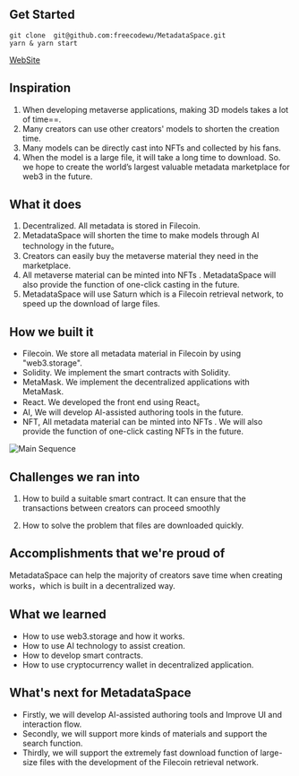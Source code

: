 ## Get Started
    git clone  git@github.com:freecodewu/MetadataSpace.git
    yarn & yarn start
    
[WebSite](http://18.141.182.144:8080/)
## Inspiration
1. When developing metaverse applications,  making 3D models takes a lot of time==. 
2. Many creators can use other creators' models to shorten the creation time.
3. Many models can be directly cast into NFTs and collected by his fans.
4. When the model is a large file, it will take a long time to download.
So. we hope to create the world’s largest valuable metadata marketplace for web3  in the future.

## What it does

1. Decentralized. All metadata is stored in Filecoin.
1.  MetadataSpace will shorten the time to make models through AI technology in the future。
2. Creators can easily buy the metaverse material they need in the marketplace.
3.  All metaverse material  can be minted into NFTs . MetadataSpace will also provide the function of one-click casting in the future.
4.  MetadataSpace will use Saturn which is a Filecoin retrieval network, to speed up the download of large files.

## How we built it

* Filecoin.  We store all metadata material in Filecoin  by using "web3.storage".
* Solidity.   We implement the  smart contracts with Solidity.
* MetaMask.  We  implement the decentralized applications  with MetaMask.
* React.  We developed the front end using React。
* AI,   We will develop AI-assisted authoring tools in the future.
* NFT, All metadata material can be minted into NFTs . We will also provide the function of one-click casting NFTs in the future.

![Main Sequence](https://pbs.twimg.com/media/FaWZUGaUIAACLdq?format=png&name=small)

## Challenges we ran into
1.  How to build a suitable smart contract. It can ensure that the transactions between creators can proceed smoothly

2. How to solve the problem that files are downloaded quickly.

## Accomplishments that we're proud of
MetadataSpace can help the majority of creators save time when creating works，which is built in a decentralized way.

## What we learned
* How to use web3.storage and how it works.
* How to use AI technology to assist creation.
* How to develop smart contracts.
* How to use cryptocurrency wallet in decentralized application.


## What's next for MetadataSpace
* Firstly, we will develop AI-assisted authoring tools and Improve UI and interaction flow.
* Secondly, we will support more kinds of materials and support the search function.
* Thirdly, we will support the extremely fast download function of large-size files with the development of the Filecoin retrieval network.

